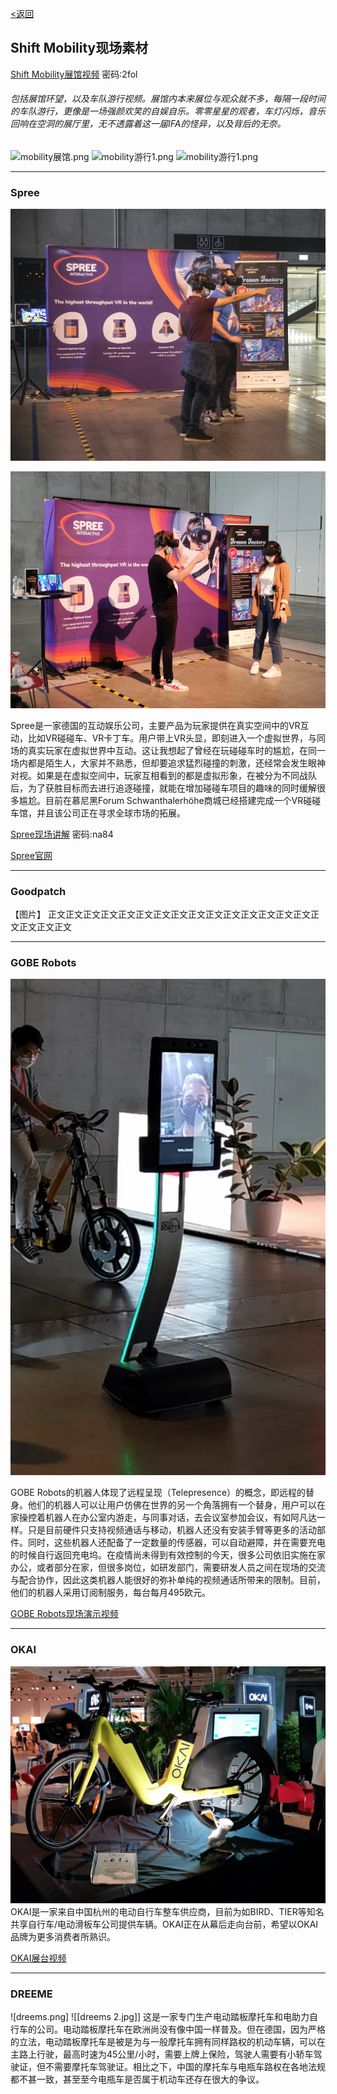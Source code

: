 [<返回](https://github.com/Jeremiah-Y/IFA2020/blob/master/IFA%202020%20%E6%8A%A5%E9%81%93%E8%AE%A1%E5%88%92/5%20SHIFT%20MOBILITY.md)

Shift Mobility现场素材
---
[Shift Mobility展馆视频](https://pan.baidu.com/s/1dOuvF_HQYBuyB8mKyYRXjg)   密码:2fol

###### _包括展馆环望，以及车队游行视频。展馆内本来展位与观众就不多，每隔一段时间的车队游行，更像是一场强颜欢笑的自娱自乐。零零星星的观者，车灯闪烁，音乐回响在空洞的展厅里，无不透露着这一届IFA的怪异，以及背后的无奈。_

![mobility展馆.png](https://github.com/Jeremiah-Y/IFA2020/blob/master/IFA%202020%20%E6%8A%A5%E9%81%93%E8%AE%A1%E5%88%92/img/9.4/Mobility/mobility%E5%B1%95%E9%A6%86.png)
![mobility游行1.png](https://github.com/Jeremiah-Y/IFA2020/blob/master/IFA%202020%20%E6%8A%A5%E9%81%93%E8%AE%A1%E5%88%92/img/9.4/Mobility/mobility%E6%B8%B8%E8%A1%8C1.png)
![mobility游行1.png](https://github.com/Jeremiah-Y/IFA2020/blob/master/IFA%202020%20%E6%8A%A5%E9%81%93%E8%AE%A1%E5%88%92/img/9.4/Mobility/mobility%E6%B8%B8%E8%A1%8C2.png)

---

### Spree
![spree 1.jpg](https://github.com/Jeremiah-Y/IFA2020/blob/master/IFA%202020%20%E6%8A%A5%E9%81%93%E8%AE%A1%E5%88%92/img/9.4/spree/spree%201.jpg)

![spree 2.jpg](https://github.com/Jeremiah-Y/IFA2020/blob/master/IFA%202020%20%E6%8A%A5%E9%81%93%E8%AE%A1%E5%88%92/img/9.4/spree/spree%202.jpg)

Spree是一家德国的互动娱乐公司，主要产品为玩家提供在真实空间中的VR互动，比如VR碰碰车、VR卡丁车。用户带上VR头显，即刻进入一个虚拟世界，与同场的真实玩家在虚拟世界中互动。这让我想起了曾经在玩碰碰车时的尴尬，在同一场内都是陌生人，大家并不熟悉，但却要追求猛烈碰撞的刺激，还经常会发生眼神对视。如果是在虚拟空间中，玩家互相看到的都是虚拟形象，在被分为不同战队后，为了获胜目标而去进行追逐碰撞，就能在增加碰碰车项目的趣味的同时缓解很多尴尬。目前在慕尼黑Forum Schwanthalerhöhe商城已经搭建完成一个VR碰碰车馆，并且该公司正在寻求全球市场的拓展。

[Spree现场讲解](https://pan.baidu.com/s/17tn_mRpt1Et0kE40srlqdw)  密码:na84

[Spree官网](https://www.jointhespree.com)

----

### Goodpatch
【图片】
正文正文正文正文正文正文正文正文正文正文正文正文正文正文正文正文正文正文正文

---
### GOBE Robots
![gobe.png](https://github.com/Jeremiah-Y/IFA2020/blob/master/IFA%202020%20%E6%8A%A5%E9%81%93%E8%AE%A1%E5%88%92/img/9.4/gobe%20robots/gobe.png)

GOBE Robots的机器人体现了远程呈现（Telepresence）的概念，即远程的替身。他们的机器人可以让用户仿佛在世界的另一个角落拥有一个替身，用户可以在家操控着机器人在办公室内游走，与同事对话，去会议室参加会议，有如阿凡达一样。只是目前硬件只支持视频通话与移动，机器人还没有安装手臂等更多的活动部件。同时，这些机器人还配备了一定数量的传感器，可以自动避障，并在需要充电的时候自行返回充电坞。在疫情尚未得到有效控制的今天，很多公司依旧实施在家办公，或者部分在家，但很多岗位，如研发部门，需要研发人员之间在现场的交流与配合协作，因此这类机器人能很好的弥补单纯的视频通话所带来的限制。目前，他们的机器人采用订阅制服务，每台每月495欧元。

[GOBE Robots现场演示视频]()

---
### OKAI
![OKAI.png](https://github.com/Jeremiah-Y/IFA2020/blob/master/IFA%202020%20%E6%8A%A5%E9%81%93%E8%AE%A1%E5%88%92/img/9.4/OKAI/OKAI.png)
OKAI是一家来自中国杭州的电动自行车整车供应商，目前为如BIRD、TIER等知名共享自行车/电动滑板车公司提供车辆。OKAI正在从幕后走向台前，希望以OKAI品牌为更多消费者所熟识。

[OKAI展台视频]()


---
### DREEME
![dreems.png]
![[dreems 2.jpg]]
这是一家专门生产电动踏板摩托车和电助力自行车的公司。电动踏板摩托车在欧洲尚没有像中国一样普及。但在德国，因为严格的立法，电动踏板摩托车是被是为与一般摩托车拥有同样路权的机动车辆，可以在主路上行驶，最高时速为45公里/小时，需要上牌上保险，驾驶人需要有小轿车驾驶证，但不需要摩托车驾驶证。相比之下，中国的摩托车与电瓶车路权在各地法规都不甚一致，甚至至今电瓶车是否属于机动车还存在很大的争议。